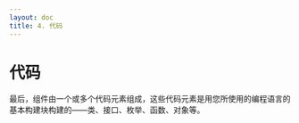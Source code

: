 ```yaml
---
layout: doc
title: 4. 代码
---
```


# 代码

最后，组件由一个或多个代码元素组成，这些代码元素是用您所使用的编程语言的基本构建块构建的——类、接口、枚举、函数、对象等。